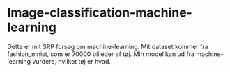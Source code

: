 # Image-classification-machine-learning
Dette er mit SRP forsøg om machine-learning. Mit dataset kommer fra fashion_mnist, som er 70000 billeder af tøj. Min model kan ud fra machine-learning vurdere, hvilket tøj er hvad. 

